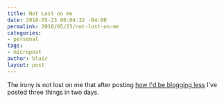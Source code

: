 ```yaml
---
title: Not Lost on me
date: 2018-05-23 06:04:32 -04:00
permalink: 2018/05/23/not-lost-on-me
categories:
- personal
tags:
- micropost
author: blair
layout: post
---
```


The irony is not lost on me that after posting [how I'd be blogging less](https://blairmacintyre.me/2018/05/20/daily-blogging) I've posted three things in two days.
